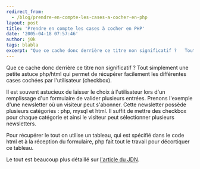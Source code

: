 ```yaml
---
redirect_from:
  - /blog/prendre-en-compte-les-cases-a-cocher-en-php
layout: post
title: 'Prendre en compte les cases à cocher en PHP'
date: '2005-04-18 07:57:46'
author: j0k
tags: blabla
excerpt: "Que ce cache donc derrière ce titre non significatif ?   Tout simplement une petite astuce php/html qui permet de récupérer facilement les différentes cases cochées par l'utilisateur (checkbox).  \n  \nIl est souvent astucieux de laisser le choix à l'utilisateur lors d'un remplissage d'un formulaire de valider plusieurs entrées. Prenons l'exemple d'une      …"
---
```


Que ce cache donc derrière ce titre non significatif ?   Tout simplement une petite astuce php/html qui permet de récupérer facilement les différentes cases cochées par l'utilisateur (checkbox).

Il est souvent astucieux de laisser le choix à l'utilisateur lors d'un remplissage d'un formulaire de valider plusieurs entrées. Prenons l'exemple d'une newsletter où un visiteur peut s'abonner. Cette newsletter possède plusieurs catégories : php, mysql et html. Il suffit de mettre des checkbox pour chaque catégorie et ainsi le visiteur peut sélectionner plusieurs newsletters.

Pour récupérer le tout on utilise un tableau, qui est spécifié dans le code html et à la réception du formulaire, php fait tout le travail pour décortiquer ce tableau.

Le tout est beaucoup plus détaillé sur [l'article du JDN](http://developpeur.journaldunet.com/tutoriel/php/050418-php-formulaire-checkbox-tableau-sql.shtml).

